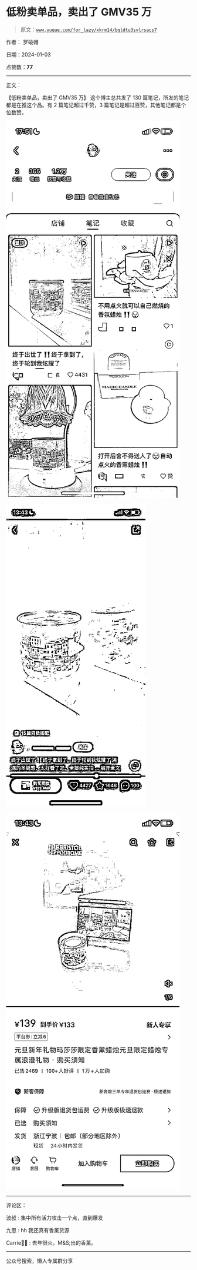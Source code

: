# 低粉卖单品，卖出了 GMV35 万

> 原文：[`www.yuque.com/for_lazy/xkrm14/bgldtu3svlrsacs7`](https://www.yuque.com/for_lazy/xkrm14/bgldtu3svlrsacs7)

作者： 罗破帽

日期：2024-01-03

点赞数：**77**

* * *

正文：

【低粉卖单品，卖出了 GMV35 万】 这个博主总共发了 130 篇笔记，所发的笔记都是在推这个品。有 2 篇笔记超过千赞，3 篇笔记是超过百赞，其他笔记都是个位数赞。

![](img/3825d7ed0c4d6ff072832814638e908b.png)

![](img/f903a63c69590ebfccc280741657f531.png)

![](img/d3e5e1668bae822055da21ed754d3cc8.png)

* * *

评论区：

波叔 : 集中所有活力攻击一个点，直到爆发

九思 : hh 我还真有香薰货源

Carrie💪🏼 : 去年很火。M&S;出的香薰。

* * *

公众号搜索，懒人专属群分享